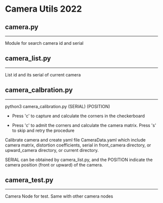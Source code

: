 # Camera Utils 2022

## camera.py
---
Module for search camera id and serial


## camera_list.py
---
List id and its serial of current camera

## camera_calbration.py
---
python3 camera_calibration.py (SERIAL) (POSITION)

- Press 'c' to capture and calculate the corners in the checkerboard

- Press 'c' to admit the corners and calculate the camera matrix. 
Press 's' to skip and retry the procedure

Calibrate camera and create yaml file CameraData.yaml which include camera matrix, distortion coefficients, serial in front_camera directory, or upward_camera directory, or current directory.

SERIAL can be obtained by camera_list.py, and the POSITION indicate the camera position (front or upward) of the camera.

## camera_test.py
---
Camera Node for test. Same with other camera nodes